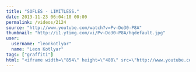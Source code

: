 ```yaml
---
title: "SOFLES - LIMITLESS."
date: 2013-11-23 06:04:10 00:00
permalink: /videos/2124
source: "http://www.youtube.com/watch?v=Pv-Do30-P8A"
thumbnail: "http://i1.ytimg.com/vi/Pv-Do30-P8A/hqdefault.jpg"
user:
  username: "leonkotlyar"
  name: "Leon Kotlyar"
tags: ["graffiti"]
html: "<iframe width=\"854\" height=\"480\" src=\"http://www.youtube.com/embed/Pv-Do30-P8A?wmode=transparent&feature=oembed\" frameborder=\"0\" allowfullscreen></iframe>"
---
```


